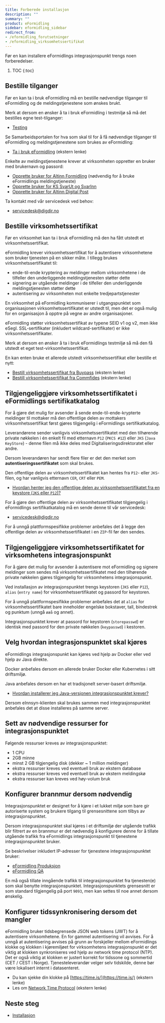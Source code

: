 ```yaml
---
title: Forberede installasjon
description: ""
summary: ""
product: eFormidling
sidebar: eformidling_sidebar
redirect_from:
- /eformidling_forutsetninger
- /eformidling_virksomhetssertifikat
---
```


Før en kan installere eFormidlings integrasjonspunkt trengs noen forberedelser.

1. TOC
{:toc}

## Bestille tilganger

Før en kan ta i bruk eFormidling må en bestille nødvendige tilganger til eFormidling og de meldingstjenestene som ønskes
brukt.

Merk at dersom en ønsker å ta i bruk eFormidling i testmiljø så må det bestilles egne test-tilganger:

- [Testing](../Testing/)

Se Samarbeidsportalen for hva som skal til for å få nødvendige tilganger til eFormidling og meldingstjenestene som
brukes av eFormidling:

- [Ta i bruk eFormidling](https://samarbeid.digdir.no/eformidling/ta-i-bruk-eformidling/98) (ekstern lenke)

Enkelte av meldingstjenestene krever at virksomheten oppretter en bruker med brukernavn og passord:

- [Opprette bruker for Altinn Formidling](opprette_brukere#opprette-bruker-for-altinn-formidling-kreves-av-eformidlings-meldingstjeneste) (nødvendig for å bruke eFormidlings meldingstjeneste)
- [Opprette bruker for KS SvarUt og SvarInn](opprette_brukere#opprette-brukere-for-ks-svarut-og-svarinn)
- [Opprette bruker for Altinn Digital Post](opprette_brukere#opprette-bruker-for-altinn-digital-post)

Ta kontakt med vår servicedesk ved behov:

- <a href="mailto:servicedesk@digdir.no">servicedesk@digdir.no</a>

## Bestille virksomhetssertifikat

Før en virksomhet kan ta i bruk eFormidling må den ha fått utstedt et virksomhetssertifikat.

eFormidling krever virksomhetssertifikat for å autentisere virksomhetene som bruker tjenesten på en sikker måte. I
tillegg brukes virksomhetssertifikatet til:

- ende-til-ende kryptering av meldinger mellom virksomhetene i de tilfeller den underliggende meldingstjenesten støtter
  dette
- signering av utgående meldinger i de tilfeller den underliggende meldingstjenesten støtter dette
- autentisering av virksomheten mot enkelte tredjepartstjenester

En virksomhet på eFormidling kommuniserer i utgangspunktet som organisasjonen virksomhetssertifikatet er utstedt til,
men det er også mulig for en organisasjon å opptre på vegne av andre organisasjoner.

eFormidling støtter virksomhetssertifikat av typene SEID v1 og v2, men ikke eSegl. SSL-sertifikater (inkludert
wildcard-sertifikater) er ikke virksomhetssertifikater.

Merk at dersom en ønsker å ta i bruk eFormidlings testmiljø så må den få utstedt et eget test-virksomhetssertifikat.

En kan enten bruke et allerede utstedt virksomhetssertifikat eller bestille et nytt:

- [Bestill virksomhetssertifikat fra Buypass](https://www.buypass.no/hjelp/virksomhetssertifikat) (ekstern lenke)
- [Bestill virksomhetssertifikat fra Commfides](https://www.commfides.com/commfides-virksomhetssertifikat/) (ekstern lenke)

## Tilgjengeliggjøre virksomhetssertifikatet i eFormidlings sertifikatkatalog

For å gjøre det mulig for avsender å sende ende-til-ende-krypterte meldinger til mottaker må den offentlige delen av
mottakers virksomhetssertifikat først gjøres tilgjengelig i eFormidlings sertifikatkatalog.

Leverandørene sender vanligvis virksomhetssertifikatet med den tilhørende private nøkkelen i én enkelt fil med etternavn
`P12` (`PKCS #12`) eller `JKS` (`Java KeyStore`) - denne filen må ikke deles med Digitaliseringsdirektoratet
eller andre.

Dersom leverandøren har sendt flere filer er det den merket som **autentiseringssertifikatet** som skal brukes.

Den offentlige delen av virksomhetssertifikatet kan hentes fra `P12`- eller `JKS`-filen, og har vanligvis etternavn
`CER`, `CRT` eller `PEM`.

- [Hvordan henter jeg den offentlige delen av virksomhetssertifikatet fra en keystore (`JKS` eller `P12`)?](../Selvhjelp/sporsmal_og_svar#hvordan-henter-jeg-den-offentlige-delen-av-virksomhetssertifikatet-fra-en-keystore-jks-eller-p12)

For å gjøre den offentlige delen av virksomhetssertifikatet tilgjengelig i eFormidlings sertifikatkatalog må en sende
denne til vår servicedesk:

- <a href="mailto:servicedesk@digdir.no">servicedesk@digdir.no</a>

For å unngå plattformspesifikke problemer anbefales det å legge den offentlige delen av virksomhetssertifikatet i en
`ZIP`-fil før den sendes.

## Tilgjengeliggjøre virksomhetssertifikatet for virksomhetens integrasjonspunkt

For å gjøre det mulig for avsender å autentisere mot eFormidling og signere meldinger som sendes må
virksomhetssertifikatet med den tilhørende private nøkkelen gjøres tilgjengelig for virksomhetens integrasjonspunkt.

Ved installasjon av integrasjonspunktet trengs keystoren (`JKS` eller `P12`), `alias` (`entry name`) for
virksomhetssertifikatet og passord for keystoren.

For å unngå plattformspesifikke problemer anbefales det at `alias` for virksomhetssertifikatet bare inneholder engelske
bokstaver, tall, bindestrek og punktum (unngå `øæå` og annet).

Integrasjonspunktet krever at passord for keystoren (`storepasswd`) er identisk med passord for den private
nøkkelen (`keypasswd`) i kestoren.

## Velg hvordan integrasjonspunktet skal kjøres

eFormidlings integrasjonspunkt kan kjøres ved hjelp av Docker eller ved hjelp av Java direkte.

Docker anbefales dersom en allerede bruker Docker eller Kubernetes i sitt driftsmiljø.

Java anbefales dersom en har et tradisjonelt server-basert driftsmiljø.

- [Hvordan installerer jeg Java-versjonen integrasjonspunktet krever?](../Selvhjelp/sporsmal_og_svar#hvordan-installerer-jeg-java-versjonen-integrasjonspunktet-krever)

Dersom eInnsyn-klienten skal brukes sammen med integrasjonspunktet anbefales det at disse installeres på samme server.

## Sett av nødvendige ressurser for integrasjonspunktet

Følgende ressurser kreves av integrasjonspunktet:

- 1 CPU
- 2GB minne
- minst 2 GB tilgjengelig disk (dekker ~ 1 million meldinger)
- ekstra ressurser kreves ved eventuell bruk av ekstern database
- ekstra ressurser kreves ved eventuell bruk av ekstern meldingskø
- ekstra ressurser kan kreves ved høy-volum bruk

## Konfigurer brannmur dersom nødvendig

Integrasjonspunktet er designet for å kjøre i et lukket miljø som bare gir autoriserte system og brukere tilgang til
grensesnittene som tilbys av integrasjonspunktet.

Dersom integrasjonspunktet skal kjøres i et driftsmiljø der utgående trafikk blir filtrert av en brannmur er det nødvendig
å konfigurere denne for å tillate utgående trafikk fra eFormidlings integrasjonspunkt til tjenestene integrasjonspunktet
bruker.

Se beskrivelser inkludert IP-adresser for tjenestene integrasjonspunktet bruker:

- [eFormidling Produksjon](../Miljo/produksjon)
- [eFormidling QA](../Miljo/qa)

En må også tillate inngående trafikk til integrasjonspunktet fra tjenesten(e) som skal benytte integrasjonspunktet.
Integrasjonspunktets grensesnitt er som standard tilgjengelig på port `9093`, men kan settes til noe annet dersom
ønskelig.

## Konfigurer tidssynkronisering dersom det mangler

eFormidling bruker tidsbegrensede JSON web tokens (JWT) for å autentisere virksomhetene. En for gammel autentisering vil
avvises. For å unngå at autentisering avvises på grunn av forskjeller mellom eFormidlings klokke og klokken i
kjøremiljøet for virksomhetens integrasjonspunkt er det viktig at klokken synkroniseres ved hjelp av network time
protocol (NTP). Det er også viktig at klokken er justert korrekt for tidssone og sommertid (CET / CEST i Norge).
Tjenesteleverandør velger selv tidskilde, denne bør være lokalisert internt i datasenteret.

- Du kan sjekke din klokke på [https://time.is/](https://time.is/) (ekstern lenke)
- Les om [Network Time Protocol](https://no.wikipedia.org/wiki/Network_Time_Protocol) (ekstern lenke)

## Neste steg

- [Installasjon](installasjon)
